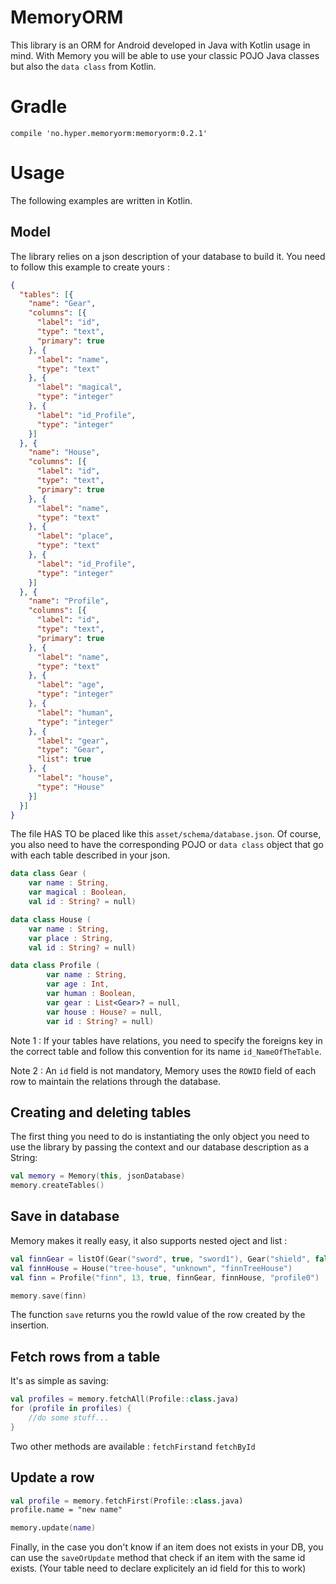 # MemoryORM

This library is an ORM for Android developed in Java with Kotlin usage in mind.
With Memory you will be able to use your classic POJO Java classes but also the
`data class` from Kotlin.

# Gradle

```
compile 'no.hyper.memoryorm:memoryorm:0.2.1'
```

# Usage

The following examples are written in Kotlin.

## Model

The library relies on a json description of your database to build it. You need to follow this example to create yours : 

``` json
{
  "tables": [{
    "name": "Gear",
    "columns": [{
      "label": "id",
      "type": "text",
      "primary": true
    }, {
      "label": "name",
      "type": "text"
    }, {
      "label": "magical",
      "type": "integer"
    }, {
      "label": "id_Profile",
      "type": "integer"
    }]
  }, {
    "name": "House",
    "columns": [{
      "label": "id",
      "type": "text",
      "primary": true
    }, {
      "label": "name",
      "type": "text"
    }, {
      "label": "place",
      "type": "text"
    }, {
      "label": "id_Profile",
      "type": "integer"
    }]
  }, {
    "name": "Profile",
    "columns": [{
      "label": "id",
      "type": "text",
      "primary": true
    }, {
      "label": "name",
      "type": "text"
    }, {
      "label": "age",
      "type": "integer"
    }, {
      "label": "human",
      "type": "integer"
    }, {
      "label": "gear",
      "type": "Gear",
      "list": true
    }, {
      "label": "house",
      "type": "House"
    }]
  }]
}
```

The file HAS TO be placed like this `asset/schema/database.json`. Of course, you also need to have the corresponding POJO or `data class` object that go with each table described in your json.

``` kotlin
data class Gear (
    var name : String,
    var magical : Boolean,
    val id : String? = null)

data class House (
    var name : String,
    var place : String,
    val id : String? = null)

data class Profile (
        var name : String,
        var age : Int,
        var human : Boolean,
        var gear : List<Gear>? = null,
        var house : House? = null,
        var id : String? = null)
```
Note 1 : If your tables have relations, you need to specify the foreigns key in the correct table and follow this convention for its name `id_NameOfTheTable`.

Note 2 : An `id` field is not mandatory, Memory uses the `ROWID` field of each row to maintain the relations through the database.

## Creating and deleting tables

The first thing you need to do is instantiating the only object you need to use the library by passing the context and our database description as a String:

``` kotlin
val memory = Memory(this, jsonDatabase)
memory.createTables()
```

## Save in database

Memory makes it really easy, it also supports nested oject and list : 

``` kotlin
val finnGear = listOf(Gear("sword", true, "sword1"), Gear("shield", false, "shield1"))
val finnHouse = House("tree-house", "unknown", "finnTreeHouse")
val finn = Profile("finn", 13, true, finnGear, finnHouse, "profile0")

memory.save(finn)
```

The function `save` returns you the rowId value of the row created by the insertion.

## Fetch rows from a table

It's as simple as saving:

``` kotlin
val profiles = memory.fetchAll(Profile::class.java)
for (profile in profiles) {
    //do some stuff...
}
```

Two other methods are available : `fetchFirst`and `fetchById`

## Update a row

```kotlin
val profile = memory.fetchFirst(Profile::class.java)
profile.name = "new name"

memory.update(name)
```

Finally, in the case you don't know if an item does not exists in your DB, you can use the `saveOrUpdate` method that check if an item with the same id exists. (Your table need to declare explicitely an id field for this to work)
